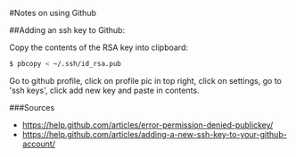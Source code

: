 #Notes on using Github

##Adding an ssh key to Github:

Copy the contents of the RSA key into clipboard:
```bash
$ pbcopy < ~/.ssh/id_rsa.pub
```
Go to github profile, click on profile pic in top right, click on settings, go to 'ssh keys', click add new key and paste in contents.

###Sources
* https://help.github.com/articles/error-permission-denied-publickey/
* https://help.github.com/articles/adding-a-new-ssh-key-to-your-github-account/